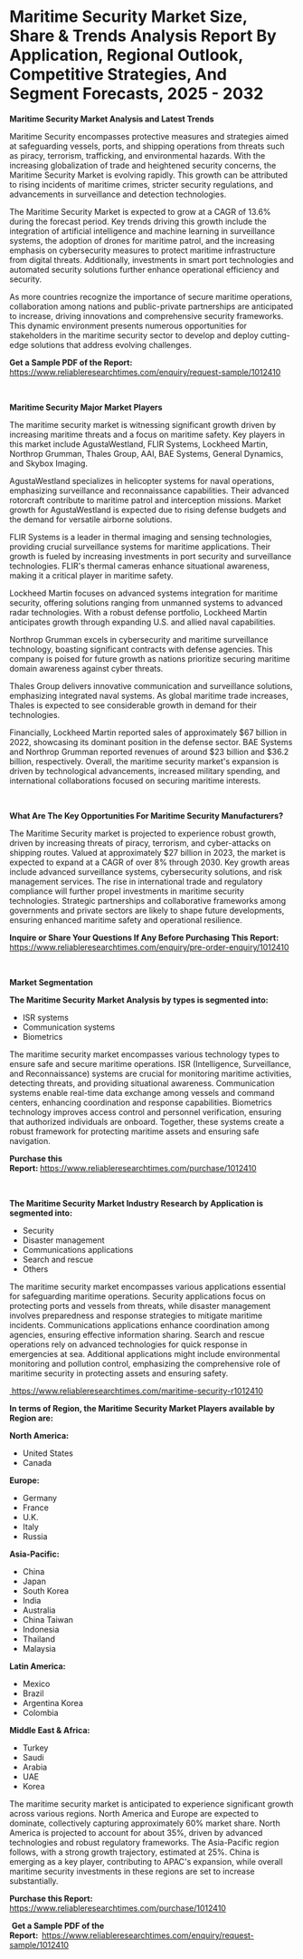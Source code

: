 <p><h1>Maritime Security Market Size, Share & Trends Analysis Report By Application, Regional Outlook, Competitive Strategies, And Segment Forecasts, 2025 - 2032</h1></p><p><strong>Maritime Security Market Analysis and Latest Trends</strong></p>
<p><p>Maritime Security encompasses protective measures and strategies aimed at safeguarding vessels, ports, and shipping operations from threats such as piracy, terrorism, trafficking, and environmental hazards. With the increasing globalization of trade and heightened security concerns, the Maritime Security Market is evolving rapidly. This growth can be attributed to rising incidents of maritime crimes, stricter security regulations, and advancements in surveillance and detection technologies.</p><p>The Maritime Security Market is expected to grow at a CAGR of 13.6% during the forecast period. Key trends driving this growth include the integration of artificial intelligence and machine learning in surveillance systems, the adoption of drones for maritime patrol, and the increasing emphasis on cybersecurity measures to protect maritime infrastructure from digital threats. Additionally, investments in smart port technologies and automated security solutions further enhance operational efficiency and security.</p><p>As more countries recognize the importance of secure maritime operations, collaboration among nations and public-private partnerships are anticipated to increase, driving innovations and comprehensive security frameworks. This dynamic environment presents numerous opportunities for stakeholders in the maritime security sector to develop and deploy cutting-edge solutions that address evolving challenges.</p></p>
<p><strong>Get a Sample PDF of the Report:&nbsp;</strong> <a href="https://www.reliableresearchtimes.com/enquiry/request-sample/1012410?utm_campaign=3134&utm_medium=2&utm_source=Github&utm_content=ia&utm_term=17042025&utm_id=maritime-security">https://www.reliableresearchtimes.com/enquiry/request-sample/1012410</a></p>
<p>&nbsp;</p>
<p><strong>Maritime Security Major Market Players</strong></p>
<p><p>The maritime security market is witnessing significant growth driven by increasing maritime threats and a focus on maritime safety. Key players in this market include AgustaWestland, FLIR Systems, Lockheed Martin, Northrop Grumman, Thales Group, AAI, BAE Systems, General Dynamics, and Skybox Imaging.</p><p>AgustaWestland specializes in helicopter systems for naval operations, emphasizing surveillance and reconnaissance capabilities. Their advanced rotorcraft contribute to maritime patrol and interception missions. Market growth for AgustaWestland is expected due to rising defense budgets and the demand for versatile airborne solutions.</p><p>FLIR Systems is a leader in thermal imaging and sensing technologies, providing crucial surveillance systems for maritime applications. Their growth is fueled by increasing investments in port security and surveillance technologies. FLIR's thermal cameras enhance situational awareness, making it a critical player in maritime safety.</p><p>Lockheed Martin focuses on advanced systems integration for maritime security, offering solutions ranging from unmanned systems to advanced radar technologies. With a robust defense portfolio, Lockheed Martin anticipates growth through expanding U.S. and allied naval capabilities.</p><p>Northrop Grumman excels in cybersecurity and maritime surveillance technology, boasting significant contracts with defense agencies. This company is poised for future growth as nations prioritize securing maritime domain awareness against cyber threats.</p><p>Thales Group delivers innovative communication and surveillance solutions, emphasizing integrated naval systems. As global maritime trade increases, Thales is expected to see considerable growth in demand for their technologies.</p><p>Financially, Lockheed Martin reported sales of approximately $67 billion in 2022, showcasing its dominant position in the defense sector. BAE Systems and Northrop Grumman reported revenues of around $23 billion and $36.2 billion, respectively. Overall, the maritime security market's expansion is driven by technological advancements, increased military spending, and international collaborations focused on securing maritime interests.</p></p>
<p>&nbsp;</p>
<p><strong>What Are The Key Opportunities For Maritime Security Manufacturers?</strong></p>
<p><p>The Maritime Security market is projected to experience robust growth, driven by increasing threats of piracy, terrorism, and cyber-attacks on shipping routes. Valued at approximately $27 billion in 2023, the market is expected to expand at a CAGR of over 8% through 2030. Key growth areas include advanced surveillance systems, cybersecurity solutions, and risk management services. The rise in international trade and regulatory compliance will further propel investments in maritime security technologies. Strategic partnerships and collaborative frameworks among governments and private sectors are likely to shape future developments, ensuring enhanced maritime safety and operational resilience.</p></p>
<p><strong>Inquire or Share Your Questions If Any Before Purchasing This Report:</strong> <a href="https://www.reliableresearchtimes.com/enquiry/pre-order-enquiry/1012410?utm_campaign=3134&utm_medium=2&utm_source=Github&utm_content=ia&utm_term=17042025&utm_id=maritime-security">https://www.reliableresearchtimes.com/enquiry/pre-order-enquiry/1012410</a></p>
<p>&nbsp;</p>
<p><strong>Market Segmentation</strong></p>
<p><strong>The Maritime Security Market Analysis by types is segmented into:</strong></p>
<p><ul><li>ISR systems</li><li>Communication systems</li><li>Biometrics</li></ul></p>
<p><p>The maritime security market encompasses various technology types to ensure safe and secure maritime operations. ISR (Intelligence, Surveillance, and Reconnaissance) systems are crucial for monitoring maritime activities, detecting threats, and providing situational awareness. Communication systems enable real-time data exchange among vessels and command centers, enhancing coordination and response capabilities. Biometrics technology improves access control and personnel verification, ensuring that authorized individuals are onboard. Together, these systems create a robust framework for protecting maritime assets and ensuring safe navigation.</p></p>
<p><strong>Purchase this Report:&nbsp;</strong><a href="https://www.reliableresearchtimes.com/purchase/1012410?utm_campaign=3134&utm_medium=2&utm_source=Github&utm_content=ia&utm_term=17042025&utm_id=maritime-security">https://www.reliableresearchtimes.com/purchase/1012410</a></p>
<p>&nbsp;</p>
<p><strong>The Maritime Security Market Industry Research by Application is segmented into:</strong></p>
<p><ul><li>Security</li><li>Disaster management</li><li>Communications applications</li><li>Search and rescue</li><li>Others</li></ul></p>
<p><p>The maritime security market encompasses various applications essential for safeguarding maritime operations. Security applications focus on protecting ports and vessels from threats, while disaster management involves preparedness and response strategies to mitigate maritime incidents. Communications applications enhance coordination among agencies, ensuring effective information sharing. Search and rescue operations rely on advanced technologies for quick response in emergencies at sea. Additional applications might include environmental monitoring and pollution control, emphasizing the comprehensive role of maritime security in protecting assets and ensuring safety.</p></p>
<p><a href="https://www.reliableresearchtimes.com/maritime-security-r1012410?utm_campaign=3134&utm_medium=2&utm_source=Github&utm_content=ia&utm_term=17042025&utm_id=maritime-security">&nbsp;https://www.reliableresearchtimes.com/maritime-security-r1012410</a></p>
<p><strong>In terms of Region, the Maritime Security Market Players available by Region are:</strong></p>
<p>
    <p> <strong> North America: </strong>
        <ul>
            <li>United States</li>
            <li>Canada</li>
        </ul>
        </p> 
    <p> <strong> Europe: </strong>
        <ul>
            <li>Germany</li>
            <li>France</li>
            <li>U.K.</li>
            <li>Italy</li>
            <li>Russia</li>
        </ul>
        </p> 
    <p> <strong> Asia-Pacific: </strong>
        <ul>
            <li>China</li>
            <li>Japan</li>
            <li>South Korea</li>
            <li>India</li>
            <li>Australia</li>
            <li>China Taiwan</li>
            <li>Indonesia</li>
            <li>Thailand</li>
            <li>Malaysia</li>
        </ul>
        </p> 
    <p> <strong> Latin America: </strong>
        <ul>
            <li>Mexico</li>
            <li>Brazil</li>
            <li>Argentina Korea</li>
            <li>Colombia</li>
        </ul>
        </p> 
    <p> <strong> Middle East & Africa: </strong>
        <ul>
            <li>Turkey</li>
            <li>Saudi</li>
            <li>Arabia</li>
            <li>UAE</li>
            <li>Korea</li>
        </ul>
    </p>
    </p>
<p><p>The maritime security market is anticipated to experience significant growth across various regions. North America and Europe are expected to dominate, collectively capturing approximately 60% market share. North America is projected to account for about 35%, driven by advanced technologies and robust regulatory frameworks. The Asia-Pacific region follows, with a strong growth trajectory, estimated at 25%. China is emerging as a key player, contributing to APAC's expansion, while overall maritime security investments in these regions are set to increase substantially.</p></p>
<p><strong>Purchase this Report: </strong><a href="https://www.reliableresearchtimes.com/purchase/1012410?utm_campaign=3134&utm_medium=2&utm_source=Github&utm_content=ia&utm_term=17042025&utm_id=maritime-security">https://www.reliableresearchtimes.com/purchase/1012410</a></p>
<p>&nbsp;<strong>Get a Sample PDF of the Report:&nbsp;&nbsp;</strong><a href="https://www.reliableresearchtimes.com/enquiry/request-sample/1012410?utm_campaign=3134&utm_medium=2&utm_source=Github&utm_content=ia&utm_term=17042025&utm_id=maritime-security">https://www.reliableresearchtimes.com/enquiry/request-sample/1012410</a></p>
<p><strong></strong></p>
<p><p></p><p></p><p></p></p>